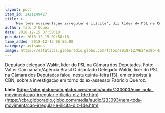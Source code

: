 ```yaml
---
layout: post
item_id: 2421149427
title: >-
    'Nem toda movimentação irregular é ilícita', diz líder do PSL na Câmara
author: Tatu D'Oquei
date: 2018-12-15 07:58:18
pub_date: 2018-12-15 07:58:18
time_added: 2018-12-13 06:56:00
category: avisamos
image: https://estaticos.globoradio.globo.com/fotos/2018/12/0624e19b-4ab2-47cc-ae78-8d195fa4eb8f.jpg.640x360_q75_box-9%2C0%2C701%2C389_crop_detail.jpg
---
```


Deputado delegado Waldir, líder do PSL na Câmara dos Deputados. Foto: Valter Campanato/Agência Brasil O deputado Delegado Waldir, líder do PSL na Câmara dos Deputados falou, nesta quinta-feira (13), em entrevista à CBN, sobre a investigação em torno do ex-assessor Fabrício Queiroz.

**Link:** [https://cbn.globoradio.globo.com/media/audio/233093/nem-toda-movimentacao-irregular-e-ilicita-diz-lide.htm](https://cbn.globoradio.globo.com/media/audio/233093/nem-toda-movimentacao-irregular-e-ilicita-diz-lide.htm)

